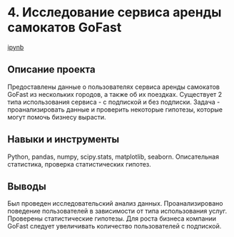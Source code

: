 # 4. Исследование сервиса аренды самокатов GoFast

[ipynb](https://github.com/Natalyas23/Portfolio/blob/main/4.%20Исследование%20сервиса%20аренды%20самокатов%20GoFast/4.%20Исследование%20сервиса%20аренды%20самокатов%20GoFast.ipynb)

## Описание проекта

Предоставлены данные  о пользователях сервиса аренды самокатов GoFast из нескольких городов, а также об их поездках. Существует 2 типа использования сервиса - с подпиской и без подписки. Задача - проанализировать данные и проверить некоторые гипотезы, которые могут помочь бизнесу вырасти. 

## Навыки и инструменты

Python, pandas, numpy, scipy.stats, matplotlib, seaborn. Описательная статистика, проверка статистических гипотез.

## Выводы

Был проведен исследовательский анализ данных. Проанализировано поведение пользователей в зависимости от типа использования услуг. Проверены статистические гипотезы. Для роста бизнеса компании GoFast следует увеличивать количество пользователей с подпиской.
